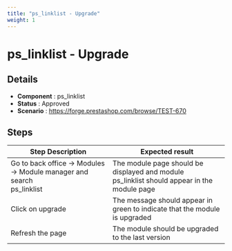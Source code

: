 ```yaml
---
title: "ps_linklist - Upgrade"
weight: 1
---
```


# ps_linklist - Upgrade
## Details
* **Component** : ps_linklist
* **Status** : Approved
* **Scenario** : https://forge.prestashop.com/browse/TEST-670

## Steps
| Step Description | Expected result |
| ----- | ----- |
| Go to back office -> Modules -> Module manager and search <br>ps_linklist | The module page should be displayed and module <br>ps_linklist should appear in the module page |
| Click on upgrade | The message should appear in green to indicate that the module is upgraded |
| Refresh the page | The module should be upgraded to the last version |